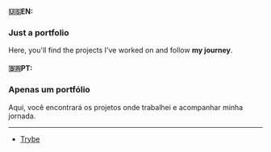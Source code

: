 #### :us:EN: 
### Just a portfolio
<p align="left">
Here, you'll find the projects I've worked on and follow <strong>my journey</strong>.
</p>

#### :brazil:PT:

### Apenas um portfólio
<p align="left">
Aqui, você encontrará os projetos onde trabalhei e acompanhar <strog>minha jornada</strong>.
</p>

---

- [Trybe](https://github.com/Alessandro-Mattos/Portifolio/Trybe/)


